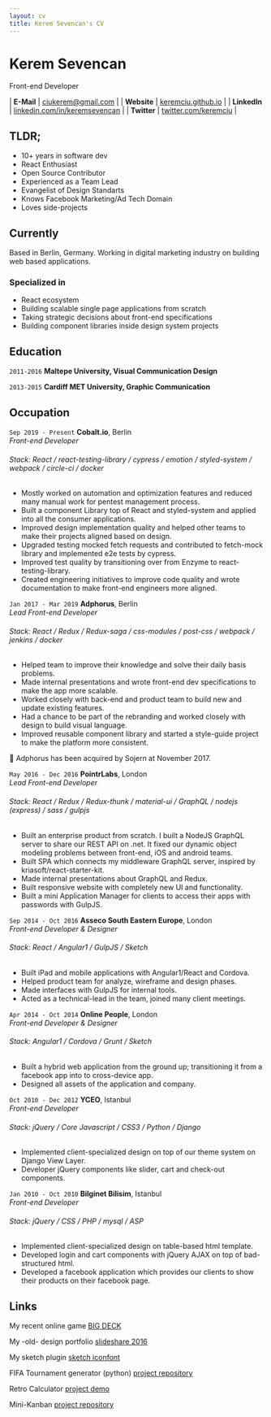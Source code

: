 ```yaml
---
layout: cv
title: Kerem Sevencan's CV
---
```


# Kerem Sevencan
Front-end Developer

| __E-Mail__   | [ciukerem@gmail.com](mailto:ciukerem@gmail.com)                          | 
| __Website__  | [keremciu.github.io](https://keremciu.github.io)                         |
| __LinkedIn__ | [linkedin.com/in/keremsevencan](https://linkedin.com/in/keremsevencan)   |
| __Twitter__  | [twitter.com/keremciu](https://twitter.com/keremciu)                     |

## TLDR;

- 10+ years in software dev
- React Enthusiast
- Open Source Contributor
- Experienced as a Team Lead
- Evangelist of Design Standarts
- Knows Facebook Marketing/Ad Tech Domain
- Loves side-projects

## Currently

Based in Berlin, Germany. Working in digital marketing industry on building web based applications.


### Specialized in

- React ecosystem
- Building scalable single page applications from scratch
- Taking strategic decisions about front-end specifications
- Building component libraries inside design system projects


## Education

`2011-2016`
__Maltepe University, Visual Communication Design__

`2013-2015`
__Cardiff MET University, Graphic Communication__


## Occupation

`Sep 2019 - Present`
__Cobalt.io__, Berlin  
_Front-end Developer_
###### Stack: React / react-testing-library / cypress / emotion / styled-system / webpack / circle-ci / docker

- Mostly worked on automation and optimization features and reduced many manual work for pentest management process.
- Built a component Library top of React and styled-system and applied into all the consumer applications.
- Improved design implementation quality and helped other teams to make their projects aligned based on design.
- Upgraded testing mocked fetch requests and contributed to fetch-mock library and implemented e2e tests by cypress.
- Improved test quality by transitioning over from Enzyme to react-testing-library.
- Created engineering initiatives to improve code quality and wrote documentation to make front-end engineers more aligned.

`Jan 2017 - Mar 2019`
__Adphorus__, Berlin  
_Lead Front-end Developer_
###### Stack: React / Redux / Redux-saga / css-modules / post-css / webpack / jenkins / docker 

- Helped team to improve their knowledge and solve their daily basis problems. 
- Made internal presentations and wrote front-end dev specifications to make the app more scalable.
- Worked closely with back-end and product team to build new and update existing features.
- Had a chance to be part of the rebranding and worked closely with design to build visual language.
- Improved reusable component library and started a style-guide project to make the platform more consistent.

🌟 Adphorus has been acquired by Sojern at November 2017.


`May 2016 - Dec 2016`
__PointrLabs__, London  
_Lead Front-end Developer_
###### Stack: React / Redux / Redux-thunk / material-ui / GraphQL / nodejs (express) / sass / gulpjs 

- Built an enterprise product from scratch. I built a NodeJS GraphQL server to share our REST API on .net. It fixed our dynamic object modeling problems between front-end, iOS and android teams.
- Built SPA which connects my middleware GraphQL server, inspired by kriasoft/react-starter-kit.
- Made internal presentations about GraphQL and Redux.
- Built responsive website with completely new UI and functionality.
- Built a mini Application Manager for clients to access their apps with passwords with GulpJS.


`Sep 2014 - Oct 2016`
__Asseco South Eastern Europe__, London  
_Front-end Developer & Designer_
###### Stack: React / Angular1 / GulpJS / Sketch 

- Built iPad and mobile applications with Angular1/React and Cordova.
- Helped product team for analyze, wireframe and design phases.
- Made interfaces with GulpJS for internal tools.
- Acted as a technical-lead in the team, joined many client meetings.


`Apr 2014 - Oct 2014`
__Online People__, London  
_Front-end Developer & Designer_
###### Stack: Angular1 / Cordova / Grunt / Sketch 

- Built a hybrid web application from the ground up; transitioning it 
from a facebook app into to cross-device app.
- Designed all assets of the application and company.

`Oct 2010 - Dec 2012` 
__YCEO__, Istanbul  
_Front-end Developer_
###### Stack: jQuery / Core Javascript / CSS3 / Python / Django 

- Implemented client-specialized design on top of our theme system on Django View Layer.
- Developer jQuery components like slider, cart and check-out components.


`Jan 2010 - Oct 2010` __Bilginet Bilisim__, Istanbul  
_Front-end Developer_
###### Stack: jQuery / CSS / PHP / mysql / ASP

- Implemented client-specialized design on table-based html template.
- Developed login and cart components with jQuery AJAX on top of bad-structured html.
- Developed a facebook application which provides our clients to show their products on their facebook page.

## Links

My recent online game
[BIG DECK](http://nahuman.herokuapp.com/)

My -old- design portfolio
[slideshare 2016](https://www.slideshare.net/KeremSevencan/portfolio-61062213)

My sketch plugin
[sketch iconfont](https://github.com/keremciu/sketch-iconfont)

FIFA Tournament generator (python)
[project repository](https://github.com/keremciu/fifa-tournament-generator)

Retro Calculator
[project demo](https://keremciu.github.io/retro-calculator/)

Mini-Kanban
[project repository](https://github.com/keremciu/mini-kanban)






